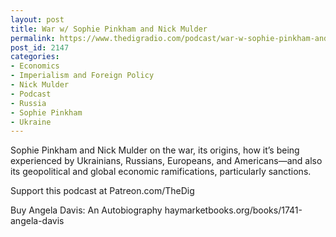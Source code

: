 ```yaml
---
layout: post
title: War w/ Sophie Pinkham and Nick Mulder
permalink: https://www.thedigradio.com/podcast/war-w-sophie-pinkham-and-nick-mulder/index.html
post_id: 2147
categories: 
- Economics
- Imperialism and Foreign Policy
- Nick Mulder
- Podcast
- Russia
- Sophie Pinkham
- Ukraine
---
```


Sophie Pinkham and Nick Mulder on the war, its origins, how it’s being experienced by Ukrainians, Russians, Europeans, and Americans—and also its geopolitical and global economic ramifications, particularly sanctions. 

Support this podcast at Patreon.com/TheDig

Buy Angela Davis: An Autobiography haymarketbooks.org/books/1741-angela-davis